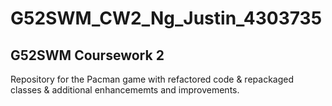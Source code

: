 # G52SWM_CW2_Ng_Justin_4303735

## G52SWM Coursework 2

Repository for the Pacman game with refactored code & repackaged classes & additional enhancememts and improvements.